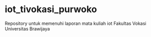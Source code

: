 # iot_tivokasi_purwoko
Repository untuk memenuhi laporan mata kuliah iot Fakultas Vokasi Universitas Brawijaya
